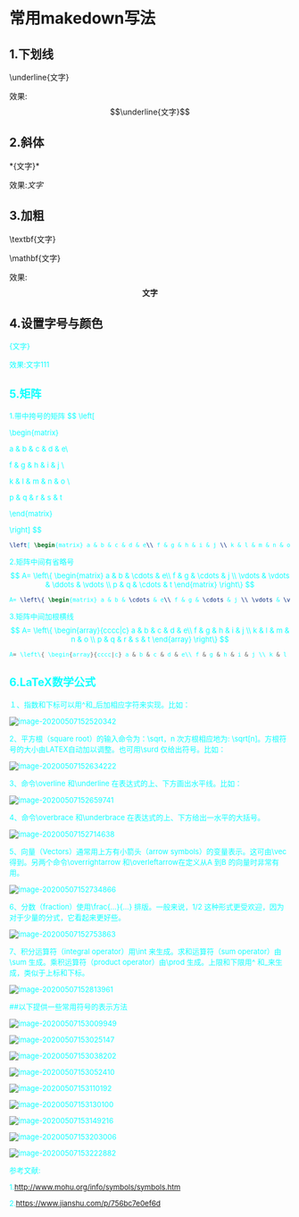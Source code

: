# 常用makedown写法

## 1.下划线

\underline{文字}

效果:$$\underline{文字}$$

## 2.斜体

\*{文字}\*

效果:*文字*

## 3.加粗

\textbf{文字}

\mathbf{文字}

效果:$$\textbf{文字}$$

## 4.设置字号与颜色

<font size =2 color=#11FFFF>{文字}<font>

效果:<font size =2 color=#11FFFF>文字111</font>

## 5.矩阵

1.带中挎号的矩阵
$$
\left[ 

\begin{matrix} 

a & b & c & d & e\\

f & g & h & i & j \\

 k & l & m & n & o \\ 

p & q & r & s & t 

\end{matrix} 

\right]
$$

```LaTeX
\left[ \begin{matrix} a & b & c & d & e\\ f & g & h & i & j \\ k & l & m & n & o \\ p & q & r & s & t \end{matrix} \right]
```

2.矩阵中间有省略号
$$
A= \left\{ \begin{matrix} a & b & \cdots & e\\ f & g & \cdots & j \\ \vdots & \vdots & \ddots & \vdots \\ p & q & \cdots & t \end{matrix} \right\}
$$

```LaTeX
A= \left\{ \begin{matrix} a & b & \cdots & e\\ f & g & \cdots & j \\ \vdots & \vdots & \ddots & \vdots \\ p & q & \cdots & t \end{matrix} \right\}
```

3.矩阵中间加根横线
$$
A= \left\{ \begin{array}{cccc|c} a & b & c & d & e\\ f & g & h & i & j \\ k & l & m & n & o \\ p & q & r & s & t \end{array} \right\}
$$

```swift
A= \left\{ \begin{array}{cccc|c} a & b & c & d & e\\ f & g & h & i & j \\ k & l & m & n & o \\ p & q & r & s & t \end{array} \right\}
```

## 6.LaTeX数学公式

１、指数和下标可以用^和_后加相应字符来实现。比如：

![image-20200507152520342](image-20200507152520342.png)

2、平方根（square root）的输入命令为：\sqrt，n 次方根相应地为: \sqrt[n]。方根符号的大小由LATEX自动加以调整。也可用\surd 仅给出符号。比如：

![image-20200507152634222](image-20200507152634222.png)

3、命令\overline 和\underline 在表达式的上、下方画出水平线。比如：

![image-20200507152659741](image-20200507152659741.png)

4、命令\overbrace 和\underbrace 在表达式的上、下方给出一水平的大括号。

![image-20200507152714638](image-20200507152714638.png)

5、向量（Vectors）通常用上方有小箭头（arrow symbols）的变量表示。这可由\vec 得到。另两个命令\overrightarrow 和\overleftarrow在定义从A 到B 的向量时非常有用。

![image-20200507152734866](image-20200507152734866.png)

6、分数（fraction）使用\frac{...}{...} 排版。一般来说，1/2 这种形式更受欢迎，因为对于少量的分式，它看起来更好些。

![image-20200507152753863](image-20200507152753863.png)

7、积分运算符（integral operator）用\int 来生成。求和运算符（sum operator）由\sum 生成。乘积运算符（product operator）由\prod 生成。上限和下限用^ 和_来生成，类似于上标和下标。

![image-20200507152813961](image-20200507152813961.png)

##以下提供一些常用符号的表示方法

![image-20200507153009949](image-20200507153009949.png)

![image-20200507153025147](image-20200507153025147.png)

![image-20200507153038202](image-20200507153038202.png)

![image-20200507153052410](image-20200507153052410.png)

![image-20200507153110192](image-20200507153110192.png)

![image-20200507153130100](image-20200507153130100.png)

![image-20200507153149216](image-20200507153149216.png)

![image-20200507153203006](image-20200507153203006.png)

![image-20200507153222882](image-20200507153222882.png)



参考文献:

1.http://www.mohu.org/info/symbols/symbols.htm

2.https://www.jianshu.com/p/756bc7e0ef6d